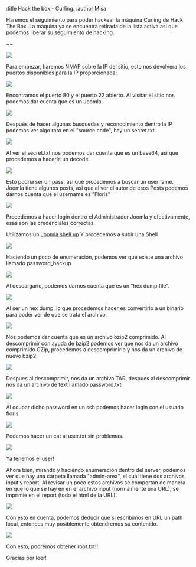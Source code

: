 :title Hack the box - Curling.
:author Misa

Haremos el seguimiento para poder hackear la máquina Curling de Hack The Box. La
máquina ya se encuentra retirada de la lista activa asi que podemos liberar su
seguimiento de hacking.

~~

<img class="center" src="/static/img/curling/1.png" />

Para empezar, haremos NMAP sobre la IP del sitio, esto nos devolvera los puertos
disponibles para la IP proporcionada:

<img class="center" src="/static/img/curling/2.png" />

Encontramos el puerto 80 y el puerto 22 abierto. Al visitar el sitio nos podemos
dar cuenta que es un Joomla.

<img class="center" src="/static/img/curling/3.png" />

Después de hacer algunas busquedas y reconocimiento dentro la IP podemos ver algo
raro en el "source code", hay un secret.txt.

<img class="center" src="/static/img/curling/4.png" />

Al ver el secret.txt nos podemos dar cuenta que es un base64, asi que procedemos
a hacerle un decode.

<img class="center" src="/static/img/curling/5.png" />

Esto podría ser un pass, asi que procedemos a buscar un username. Joomla tiene
algunos posts, asi que al ver el autor de esos Posts podemos darnos cuenta
que el username es "Floris"

<img class="center" src="/static/img/curling/6.png" />

Procedemos a hacer login dentro el Administrador Joomla
y efectivamente, esas son las credenciales correctas.

Utilizamos un <a href="https://github.com/rootphantomer/hack_tools_for_me/blob/master/Joomla-Shell-Upload.py">Joomla shell up</a>
Y procedemos a subir una Shell

<img class="center" src="/static/img/curling/7.png" />

Haciendo un poco de enumeración, podemos ver que existe una archivo llamado
password_backup

<img class="center" src="/static/img/curling/8.png" />

Al descargarlo, podemos darnos cuenta que es un "hex dump file".

<img class="center" src="/static/img/curling/9.png" />

Al ser un hex dump, lo que procedemos hacer es convertirlo a un binario para
poder ver de que se trata el archivo.

<img class="center" src="/static/img/curling/10.png" />

Nos podemos dar cuenta que es un archivo bzip2 comprimido. Al descomprimir con
ayuda de bzip2 podemos ver que nos da un archivo comprimido GZip, procedemos a
descomprimirlo y nos da un archivo de nuevo bzip2.

<img class="center" src="/static/img/curling/11.png" />

Despues al descomprimir, nos da un archivo TAR, despues al descomprimir nos
da un archivo de text llamado password.txt

<img class="center" src="/static/img/curling/12.png" />

Al ocupar dicho password en un ssh podemos hacer login con el usuario floris.

<img class="center" src="/static/img/curling/13.png" />

Podemos hacer un cat al user.txt sin problemas.

<img class="center" src="/static/img/curling/14.png" />

Ya tenemos el user!

Ahora bien, mirando y haciendo enumeración dentro del server, podemos ver que
hay una carpeta llamada "admin-area", el cual tiene dos archivos, input y report.
Al revisar un poco estos archivos se comportan de manera en que lo que se hay en
en el archivo input (normalmente una URL), se imprimie en el report (todo el html de la URL).

<img class="center" src="/static/img/curling/15.png" />

Con esto en cuenta, podemos deducir que si escribimos en URL un path local, entonces
muy posiblemente obtendremos su contenido.  

<img class="center" src="/static/img/curling/16.png" />

Con esto, podremos obtener root.txt!!

Gracias por leer!
